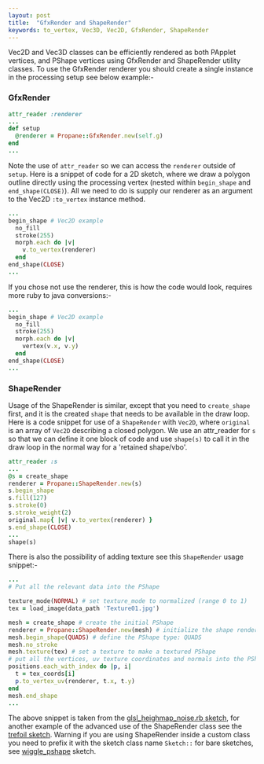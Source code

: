 ```yaml
---
layout: post
title:  "GfxRender and ShapeRender"
keywords: to_vertex, Vec3D, Vec2D, GfxRender, ShapeRender
---
```

Vec2D and Vec3D classes can be efficiently rendered as both PApplet vertices, and PShape vertices using GfxRender and ShapeRender utility classes. To use the GfxRender renderer you should create a single instance in the processing setup see below example:-

### GfxRender

```ruby
attr_reader :renderer
...
def setup
  @renderer = Propane::GfxRender.new(self.g)
end
...
```

Note the use of `attr_reader` so we can access the `renderer` outside of `setup`. Here is a snippet of code for a 2D sketch, where we draw a polygon outline directly using the processing vertex (nested within `begin_shape` and `end_shape(CLOSE)`). All we need to do is supply our renderer as an argument to the Vec2D `:to_vertex` instance method.

```ruby
...
begin_shape # Vec2D example
  no_fill
  stroke(255)
  morph.each do |v|
    v.to_vertex(renderer)
  end
end_shape(CLOSE)
...
```

If you chose not use the renderer, this is how the code would look, requires more ruby to java conversions:-

```ruby
...
begin_shape # Vec2D example
  no_fill
  stroke(255)
  morph.each do |v|
    vertex(v.x, v.y)
  end
end_shape(CLOSE)
...
```

### ShapeRender

Usage of the ShapeRender is similar, except that you need to `create_shape` first, and it is the created `shape` that needs to be available in the draw loop. Here is a code snippet for use of a `ShapeRender` with `Vec2D`, where `original` is an array of `Vec2D` describing a closed polygon. We use an attr_reader for `s` so that we can define it one block of code and use `shape(s)` to call it in the draw loop in the normal way for a 'retained shape/vbo'.

```ruby
attr_reader :s
...
@s = create_shape
renderer = Propane::ShapeRender.new(s)
s.begin_shape
s.fill(127)
s.stroke(0)
s.stroke_weight(2)
original.map{ |v| v.to_vertex(renderer) }
s.end_shape(CLOSE)
...
shape(s)
```

There is also the possibility of adding texture see this `ShapeRender` usage snippet:-

```ruby
...
# Put all the relevant data into the PShape

texture_mode(NORMAL) # set texture_mode to normalized (range 0 to 1)
tex = load_image(data_path 'Texture01.jpg')

mesh = create_shape # create the initial PShape
renderer = Propane::ShapeRender.new(mesh) # initialize the shape renderer
mesh.begin_shape(QUADS) # define the PShape type: QUADS
mesh.no_stroke
mesh.texture(tex) # set a texture to make a textured PShape
# put all the vertices, uv texture coordinates and normals into the PShape
positions.each_with_index do |p, i|
  t = tex_coords[i]
  p.to_vertex_uv(renderer, t.x, t.y)
end
mesh.end_shape
...
```

The above snippet is taken from the [glsl_heighmap_noise.rb sketch][glsl], for another example of the advanced use of the ShapeRender class see the [trefoil sketch][trefoil]. Warning if you are using ShapeRender inside a custom class you need to prefix it with the sketch class name `Sketch::` for bare sketches, see [wiggle_pshape][wiggling] sketch.

[glsl]:https://github.com/ruby-processing/propane-examples/blob/master/processing_app/topics/shaders/glsl_heightmap_noise.rb
[trefoil]:https://github.com/ruby-processing/propane-examples/blob/master/processing_app/demos/graphics/trefoil.rb
[wiggling]:https://github.com/ruby-processing/propane-examples/blob/master/processing_app/library/vecmath/vec2d/wiggle_pshape.rb
